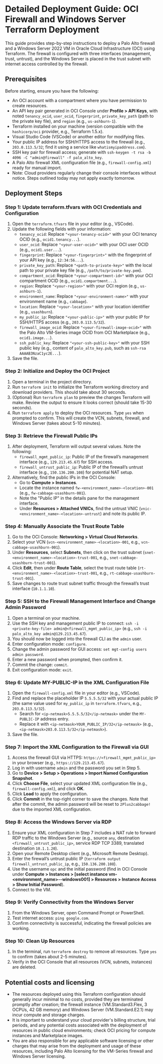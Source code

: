 # Detailed Deployment Guide: OCI Firewall and Windows Server Terraform Deployment

This guide provides step-by-step instructions to deploy a Palo Alto firewall and a Windows Server 2022 VM in Oracle Cloud Infrastructure (OCI) using Terraform. The firewall is configured with three interfaces (management, trust, untrust), and the Windows Server is placed in the trust subnet with internet access controlled by the firewall.

## Prerequisites
Before starting, ensure you have the following:
- An OCI account with a compartment where you have permission to create resources.
- An API key pair generated in OCI Console under **Profile > API Keys**, with noted `tenancy_ocid`, `user_ocid`, `fingerprint`, `private_key_path` (path to the private key file), and `region` (e.g., `us-ashburn-1`).
- Terraform installed on your machine (version compatible with the `hashicorp/oci` provider, e.g., Terraform 1.5.x).
- Visual Studio Code (VSCode) or another editor for modifying files.
- Your public IP address for SSH/HTTPS access to the firewall (e.g., `203.0.113.5/32`; find it using a service like `whatismyipaddress.com`).
- SSH key pair for firewall access; generate with `ssh-keygen -t rsa -b 4096 -C "admin@firewall" -f palo_alto_key`.
- A Palo Alto firewall XML configuration file (e.g., `firewall-config.xml`) ready for manual import.
- Note: Cloud providers regularly change their console interfaces without notice. Steps outlined today may not apply exactly tomorrow.

## Deployment Steps

### Step 1: Update terraform.tfvars with OCI Credentials and Configuration
1. Open the `terraform.tfvars` file in your editor (e.g., VSCode).
2. Update the following fields with your information:
   - `tenancy_ocid`: Replace `"<your-tenancy-ocid>"` with your OCI tenancy OCID (e.g., `ocid1.tenancy...`).
   - `user_ocid`: Replace `"<your-user-ocid>"` with your OCI user OCID (e.g., `ocid1.user...`).
   - `fingerprint`: Replace `"<your-fingerprint>"` with the fingerprint of your API key (e.g., `12:34:56...`).
   - `private_key_path`: Replace `"<path-to-private-key>"` with the local path to your private key file (e.g., `/path/to/private-key.pem`).
   - `compartment_ocid`: Replace `"<your-compartment-id>"` with your OCI compartment OCID (e.g., `ocid1.compartment...`).
   - `region`: Replace `"<your-region>"` with your OCI region (e.g., `us-ashburn-1`).
   - `environment_name`: Replace `"<your-environment-name>"` with your environment name (e.g., `cabbage`).
   - `location`: Replace `"<your-location>"` with your location identifier (e.g., `usashburn`).
   - `my_public_ip`: Replace `"<your-public-ip>"` with your public IP for SSH/HTTPS access (e.g., `203.0.113.5/32`).
   - `firewall_image_ocid`: Replace `"<your-firewall-image-ocid>"` with the Palo Alto VM-Series image OCID from OCI Marketplace (e.g., `ocid1.image...`).
   - `ssh_public_key`: Replace `"<your-ssh-public-key>"` with your SSH public key (e.g., content of `palo_alto_key.pub`, such as `ssh-rsa AAAAB3NzaC1yc2E...`).
3. Save the file.

### Step 2: Initialize and Deploy the OCI Project
1. Open a terminal in the project directory.
2. Run `terraform init` to initialize the Terraform working directory and download providers. This should take about 30 seconds.
3. (Optional) Run `terraform plan` to preview the changes Terraform will make. Review the output to ensure it looks correct (should take 15-30 seconds).
4. Run `terraform apply` to deploy the OCI resources. Type `yes` when prompted to confirm. This will create the VCN, subnets, firewall, and Windows Server (takes about 5-10 minutes).

### Step 3: Retrieve the Firewall Public IPs
1. After deployment, Terraform will output several values. Note the following:
   - `firewall_mgmt_public_ip`: Public IP of the firewall’s management interface (e.g., `129.213.45.67`) for SSH access.
   - `firewall_untrust_public_ip`: Public IP of the firewall’s untrust interface (e.g., `150.136.200.108`) for potential NAT setup.
2. Alternatively, find the public IPs in the OCI Console:
   - Go to **Compute > Instances**.
   - Locate the instance named `fw-<environment_name>-<location>-001` (e.g., `fw-cabbage-usashburn-001`).
   - Note the "Public IP" in the details pane for the management interface.
   - Under **Resources > Attached VNICs**, find the untrust VNIC (`vnic-<environment_name>-<location>-untrust`) and note its public IP.

### Step 4: Manually Associate the Trust Route Table
1. Go to the OCI Console: **Networking > Virtual Cloud Networks**.
2. Select your VCN (`vcn-<environment_name>-<location>-001`, e.g., `vcn-cabbage-usashburn-001`).
3. Under **Resources**, select **Subnets**, then click on the trust subnet (`snet-<environment_name>-<location>-trust-001`, e.g., `snet-cabbage-usashburn-trust-001`).
4. Click **Edit**, then under **Route Table**, select the trust route table (`rt-<environment_name>-<location>-trust-001`, e.g., `rt-cabbage-usashburn-trust-001`).
5. Save changes to route trust subnet traffic through the firewall’s trust interface (`10.1.1.10`).

### Step 5: SSH to the Firewall Management Interface and Change Admin Password
1. Open a terminal on your machine.
2. Use the SSH key and management public IP to connect: `ssh -i <private-key-file> admin@<firewall_mgmt_public_ip>` (e.g., `ssh -i palo_alto_key admin@129.213.45.67`).
3. You should now be logged into the firewall CLI as the `admin` user.
4. Enter configuration mode: `configure`.
5. Change the admin password for GUI access: `set mgt-config users admin password`.
6. Enter a new password when prompted, then confirm it.
7. Commit the change: `commit`.
8. Exit configuration mode: `exit`.

### Step 6: Update MY-PUBLIC-IP in the XML Configuration File
1. Open the `firewall-config.xml` file in your editor (e.g., VSCode).
2. Find and replace the placeholder IP `5.5.5.5/32` with your actual public IP (the same value used for `my_public_ip` in `terraform.tfvars`, e.g., `203.0.113.5/32`).
   - Search for `<ip-netmask>5.5.5.5/32</ip-netmask>` under the `MY-PUBLIC-IP` address entry.
   - Replace it with `<ip-netmask>YOUR_PUBLIC_IP/32</ip-netmask>` (e.g., `<ip-netmask>203.0.113.5/32</ip-netmask>`).
3. Save the file.

### Step 7: Import the XML Configuration to the Firewall via GUI
1. Access the firewall GUI via HTTPS: `https://<firewall_mgmt_public_ip>` in your browser (e.g., `https://129.213.45.67`).
2. Log in with username `admin` and the password you set in Step 5.
3. Go to **Device > Setup > Operations > Import Named Configuration Snapshot**.
4. Click **Choose File**, select your updated XML configuration file (e.g., `firewall-config.xml`), and click **OK**.
5. Click **Load** to apply the configuration.
6. Click **Commit** in the top-right corner to save the changes. Note that after the commit, the admin password will be reset to `2Plus2cabbage!` due to the imported XML configuration.

### Step 8: Access the Windows Server via RDP
1. Ensure your XML configuration in Step 7 includes a NAT rule to forward RDP traffic to the Windows Server (e.g., source `any`, destination `<firewall_untrust_public_ip>`, service RDP TCP 3389, translated destination `10.1.1.20`).
2. Open your Remote Desktop client (e.g., Microsoft Remote Desktop).
3. Enter the firewall’s untrust public IP (`terraform output firewall_untrust_public_ip`, e.g., `150.136.200.108`).
4. Use the username `opc` and the initial password (find in OCI Console under **Compute > Instances > [select instance vm-<environment_name>-<location>-windows001] > Resources > Instance Access > Show Initial Password**).
5. Connect to the VM.

### Step 9: Verify Connectivity from the Windows Server
1. From the Windows Server, open Command Prompt or PowerShell.
2. Test internet access: `ping google.com`.
3. Confirm connectivity is successful, indicating the firewall policies are working.

### Step 10: Clean Up Resources
1. In the terminal, run `terraform destroy` to remove all resources. Type `yes` to confirm (takes about 2-5 minutes).
2. Verify in the OCI Console that all resources (VCN, subnets, instances) are deleted.

## Potential costs and licensing
- The resources deployed using this Terraform configuration should generally incur minimal to no costs, provided they are terminated promptly after creation; the firewall instance (VM.Standard3.Flex, 3 OCPUs, 42 GB memory) and Windows Server (VM.Standard.E2.1) may incur compute and storage charges.
- It is important to understand your cloud provider's billing structure, trial periods, and any potential costs associated with the deployment of resources in public cloud environments; check OCI pricing for compute instances and Marketplace images.
- You are also responsible for any applicable software licensing or other charges that may arise from the deployment and usage of these resources, including Palo Alto licensing for the VM-Series firewall and Windows Server licensing.